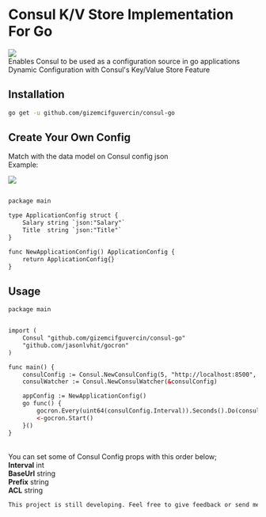 # Consul K/V Store Implementation For Go

<img src="https://i.ibb.co/kGwcF7S/Screen-Shot-2021-12-04-at-18-56-46.png"/>
<br/>Enables Consul to be used as a configuration source in go applications
<br/>Dynamic Configuration with Consul's Key/Value Store Feature


## Installation


```bash
go get -u github.com/gizemcifguvercin/consul-go
```

## Create Your Own Config 

Match with the data model on Consul config json
</br>Example:

<img src="https://i.ibb.co/ScnJtQZ/Screen-Shot-2021-12-04-at-22-22-41.png"/>

```html

package main

type ApplicationConfig struct {
	Salary string `json:"Salary"`
	Title  string `json:"Title"`
}

func NewApplicationConfig() ApplicationConfig {
	return ApplicationConfig{}
}


```


## Usage


```html
package main

```

```html

import (
	Consul "github.com/gizemcifguvercin/consul-go"
	"github.com/jasonlvhit/gocron"
)

```

```html
func main() {
	consulConfig := Consul.NewConsulConfig(5, "http://localhost:8500", "go", "")
	consulWatcher := Consul.NewConsulWatcher(&consulConfig)

	appConfig := NewApplicationConfig()
	go func() {
		gocron.Every(uint64(consulConfig.Interval)).Seconds().Do(consulWatcher.Watch, &appConfig)
		<-gocron.Start()
	}()
}

```

</br>You can set some of Consul Config props with this order below;
       </br> <b>Interval</b> int
       </br> <b>BaseUrl</b>  string
       </br> <b>Prefix</b>   string
       </br> <b>ACL</b>      string

```html
This project is still developing. Feel free to give feedback or send merge request
```
